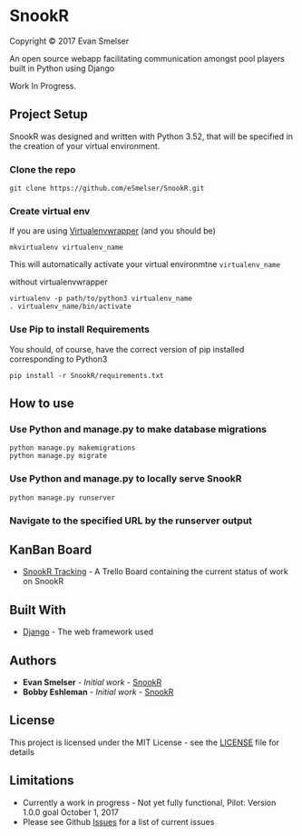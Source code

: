 # SnookR
Copyright &copy; 2017 Evan Smelser

An open source webapp facilitating communication amongst pool players built in Python using Django

Work In Progress.

## Project Setup

SnookR was designed and written with Python 3.52, that will be specified in the creation of your
virtual environment.

### Clone the repo

```
git clone https://github.com/eSmelser/SnookR.git
```

### Create virtual env

If you are using [Virtualenvwrapper](https://virtualenvwrapper.readthedocs.io/en/latest/) (and you should be)

```
mkvirtualenv virtualenv_name
```
This will automatically activate your virtual environmtne `virtualenv_name`

without virtualenvwrapper

```
virtualenv -p path/to/python3 virtualenv_name
. virtualenv_name/bin/activate
```

### Use Pip to install Requirements

You should, of course, have the correct version of pip installed corresponding to Python3

```
pip install -r SnookR/requirements.txt
```

## How to use

### Use Python and manage.py to make database migrations

```
python manage.py makemigrations
python manage.py migrate
```

### Use Python and manage.py to locally serve SnookR

```
python manage.py runserver
```

### Navigate to the specified URL by the runserver output



## KanBan Board

* [SnookR Tracking](https://trello.com/b/Rrb3Ud76) - A Trello Board containing the current status of work on SnookR

## Built With

* [Django](https://www.djangoproject.com/) - The web framework used

## Authors

* **Evan Smelser** - *Initial work* - [SnookR](https://github.com/esmelser/SnookR)
* **Bobby Eshleman** - *Initial work* - [SnookR](https://github.com/esmelser/SnookR)

## License

This project is licensed under the MIT License - see the [LICENSE](LICENSE) file for details

## Limitations

* Currently a work in progress - Not yet fully functional, Pilot: Version 1.0.0 goal October 1, 2017
* Please see Github [Issues](https://github.com/esmelser/SnookR/issues) for a list of current issues


